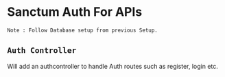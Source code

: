 # Sanctum Auth For APIs

    Note : Follow Database setup from previous Setup.

## `Auth Controller`

Will add an authcontroller to handle Auth routes such as register, login etc.